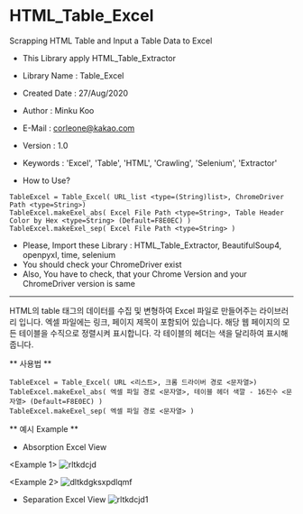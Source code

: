 # HTML_Table_Excel
Scrapping HTML Table and Input a Table Data to Excel

- This Library apply HTML_Table_Extractor

- Library Name : Table_Excel
- Created Date : 27/Aug/2020
- Author : Minku Koo
- E-Mail : corleone@kakao.com
- Version : 1.0
- Keywords : 'Excel', 'Table', 'HTML', 'Crawling', 'Selenium', 'Extractor'



 * How to Use?
 ```
TableExcel = Table_Excel( URL_list <type=(String)list>, ChromeDriver Path <type=String>)
TableExcel.makeExel_abs( Excel File Path <type=String>, Table Header Color by Hex <type=String> (Default=F8E0EC) )
TableExcel.makeExel_sep( Excel File Path <type=String> )
```





 * Please, Import these Library : HTML_Table_Extractor, BeautifulSoup4, openpyxl, time, selenium
 * You should check your ChromeDriver exist
 * Also, You have to check, that your Chrome Version and your ChromeDriver version is same

----------------------------------------------------------------------------------------------------------------------------



HTML의 table 태그의 데이터를 수집 및 변형하여 Excel 파일로 만들어주는 라이브러리 입니다.
엑셀 파일에는 링크, 페이지 제목이 포함되어 있습니다.
해당 웹 페이지의 모든 테이블을 수직으로 정렬시켜 표시합니다.
각 테이블의 헤더는 색을 달리하여 표시해줍니다.




** 사용법 **
 ```
TableExcel = Table_Excel( URL <리스트>, 크롬 드라이버 경로 <문자열>)
TableExcel.makeExel_abs( 엑셀 파일 경로 <문자열>, 테이블 헤더 색깔 - 16진수 <문자열> (Default=F8E0EC) )
TableExcel.makeExel_sep( 엑셀 파일 경로 <문자열> )
```




** 예시 Example **


- Absorption Excel View

 <Example 1>
 ![rltkdcjd](https://user-images.githubusercontent.com/25974226/91434845-5cf20e00-e8a0-11ea-9ef7-27b55dc51401.PNG)
 
 <Example 2>
 ![dltkdgksxpdlqmf](https://user-images.githubusercontent.com/25974226/91434909-772bec00-e8a0-11ea-81d5-c6347a9cb743.PNG)



 - Separation Excel View
![rltkdcjd1](https://user-images.githubusercontent.com/25974226/91434958-8b6fe900-e8a0-11ea-9bb7-20bce39cfcc0.PNG)


